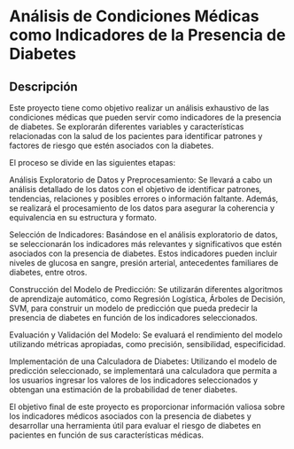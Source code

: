 # Análisis de Condiciones Médicas como Indicadores de la Presencia de Diabetes
## Descripción
Este proyecto tiene como objetivo realizar un análisis exhaustivo de las condiciones médicas que pueden servir como indicadores de la presencia de diabetes. Se explorarán diferentes variables y características relacionadas con la salud de los pacientes para identificar patrones y factores de riesgo que estén asociados con la diabetes.

El proceso se divide en las siguientes etapas:

Análisis Exploratorio de Datos y Preprocesamiento: Se llevará a cabo un análisis detallado de los datos con el objetivo de identificar patrones, tendencias, relaciones y posibles errores o información faltante. Además, se realizará el procesamiento de los datos para asegurar la coherencia y equivalencia en su estructura y formato.

Selección de Indicadores: Basándose en el análisis exploratorio de datos, se seleccionarán los indicadores más relevantes y significativos que estén asociados con la presencia de diabetes. Estos indicadores pueden 
incluir niveles de glucosa en sangre, presión arterial, antecedentes familiares de diabetes, entre otros.

Construcción del Modelo de Predicción: Se utilizarán diferentes algoritmos de aprendizaje automático, como Regresión Logística, Árboles de Decisión, SVM, para construir un modelo de predicción que pueda predecir la 
presencia de diabetes en función de los indicadores seleccionados.

Evaluación y Validación del Modelo: Se evaluará el rendimiento del modelo utilizando métricas apropiadas, como precisión, sensibilidad, especificidad. 

Implementación de una Calculadora de Diabetes: Utilizando el modelo de predicción seleccionado, se implementará una calculadora que permita a los usuarios ingresar los valores de los indicadores seleccionados y 
obtengan una estimación de la probabilidad de tener diabetes.

El objetivo final de este proyecto es proporcionar información valiosa sobre los indicadores médicos asociados con la presencia de diabetes y desarrollar una herramienta útil para evaluar el riesgo de diabetes en pacientes 
en función de sus características médicas. 


